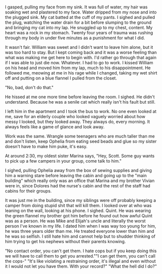 I gasped, pulling my face from my sink. It was full of water, my hair was soaking wet and plastered to my face. Water dripped from my nose and into the plugged sink. My cat batted at the cuff of my pants. I sighed and pulled the plug, watching the water drain for a bit before slumping to the ground and bringing my cat into my lap. He snuggled up to my chest, content. My heart was a rock in my stomach. Twenty four years of trauma was rushing through my body in under five minutes as a punishment for what I did.

It wasn't fair. William was sweet and I didn't want to leave him alone, but it was too hard to stay. But I kept coming back and it was a worse feeling than what was making me get here to begin with. I'd rather go through that again if I was able to just die now. Whatever. I had to go to work.     I kissed William on his head and moved him from my lap, much to his disappointment. He followed me, meowing at me in his rage while I changed, taking my wet shirt off and putting on a blue flannel I pulled from the closet.

"No, bad, don't do that."

He hissed at me one more time before leaving the room. I sighed. He didn't understand. Because he was a senile cat which really isn't his fault but still.

I left him in the apartment and I took the bus to work. No one even looked at me, save for an elderly couple who looked vaguely worried about how messy I looked, but they looked away. They always do, every morning. It always feels like a game of glance and look away.

Work was the same. Wrangle some teenagers who are much taller than me and don't listen, keep Ophelia from eating seed beads and glue so my sister doesn't have to make him puke, it's easy.

At around 2:30, my oldest sister Marina says, "Hey, Scott. Some guy wants to pick up a few campers in your group, come talk to him."

I sighed, pulling Ophelia away from the box of sewing supplies and giving him a warning stare before leaving the cabin and going up to the "main building" which really only was an office that Marina and my brother Vivian were in, since Dolores had the nurse's cabin and the rest of the staff had cabins for their groups.

It was just me in the building, since my siblings were off probably keeping a camper from doing stupid shit that will kill them. I looked over at who was leaning on the wall, looking at his phone. I sighed. Quint. He was wearing the green flannel my brother got him before he found out how awful Quint was as a person. He was Mike and Elijah's uncle and literally the worst person I've known in my life. I dated him when I was way too young for him, he was three years older than me. He treated everyone lower than him and he was so selfish. I still hate him and cannot help but to shudder thinking of him trying to get his nephews without their parents knowing.

"No contact order, you can't get them. I hate cops but if you keep doing this we will have to call them to get you arrested.""I can get them, you can't call the cops-"                                                                                                           "It's like violating a restraining order, it's illegal and even without it I would not let you have them. With your record?"                                                                                                                                                      "What the hell did I do?"
